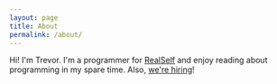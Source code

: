 ```yaml
---
layout: page
title: About
permalink: /about/
---
```


Hi!  I'm Trevor.  I'm a programmer for [RealSelf](https://www.realself.com) and enjoy reading about programming in my spare time.  Also, [we're hiring](https://t.co/hm6p5tSdIi)!

